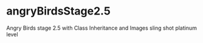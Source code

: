 # angryBirdsStage2.5
Angry Birds stage 2.5 with Class Inheritance and Images
sling shot platinum level
